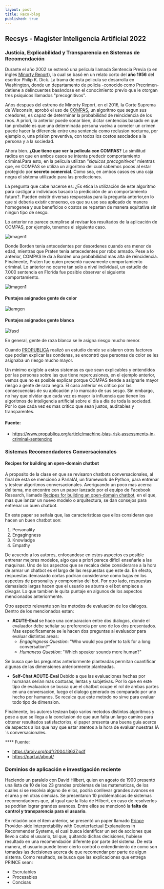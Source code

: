```yaml
---
layout: post
title: Reco-blog
published: true
---
```

## Recsys - Magister Inteligencia Artificial 2022

### Justicia, Explicabilidad y Transparencia en Sistemas de Recomendación

Durante el año 2002 se estrenó una pelicula llamada Sentencia Previa (o en ingles [Minorty Report](https://es.wikipedia.org/wiki/Minority_Report)), la cual se basó en un relato corto del **año 1956** del escritor  Philip K. Dick. La trama de esta pelicula se desarrolla en Washington, donde un departamento de policía -conocido como Precrimen- detiene a delincuentes basándose en el conocimiento previo que le otorgan tres psiquicos llamados "precognitivos". 

Años despues del estreno de Minorty Report, en el 2016, la Corte Suprema de Wisconsin, aprobó el uso de [COMPAS](https://en.wikipedia.org/wiki/COMPAS_(software)), un algoritmo que segun sus creadores, es capaz de determinar la probabilidad de reincidencia de los reos. A priori, lo anterior puede sonar bien, dictar sentencias basado en que tan probable es que una determinada persona vuelva a cometer un crimen puede hacer la diferencia entre una sentencia como reclusion nocturna, por ejemplo o, una prision preventiva, con todos los costos asociados a la persona y a la sociedad.

Ahora bien. **¿Que tiene que ver la pelicula con COMPAS?** La similitud radica en que en ambos casos se intenta predecir comportamiento criminal.Para esto, en la pelicula utilizan *"siquicos precognitivos"* mientras que, en COMPAS se utiliza un algoritmo del cual sabemos pocos al estar protegido por **secreto comercial**. Como sea, en ambos casos es una caja negra el sistema utilizado para las predicciones.

La pregunta que cabe hacerse es: ¿Es etica la utilización de este algoritmo para castigar a individuos basado la predicción de un comportamiento futuro?. Pueden existir diversas respuestas para la pregunta anterior,en lo que si deberia existir consenso, es que su uso sea aplicado de manera homogenea y sus beneficios o costos se repartan de manera equitativa sin ningun tipo de sesgo.

Lo anterior no parece cumplirse al revisar los resultados de la aplicación de COMPAS, por ejemplo, tenemos el siguiente caso.

![imagen1](https://miro.medium.com/max/720/1*z8RVzTeMFsQ5LSOoXQpyyw.webp)

Donde Borden tenia antecedentes por desordenes cuando era menor de edad, mientras que Praten tenia antecedentes por robo armado. Pese a lo anterior, COMPAS le da  a Borden  una probabilidad mas alta de reincidencia. Finalmente, Praten fue quien presentó nuevamente comportamiento criminal. Lo anterior no ocurre tan solo a nivel individual, un estudio de 7.000 sentencia en Florida fue posible observar el siguiente comportamiento.

![imagen1](https://miro.medium.com/max/1100/1*9_gbsEwskO_fBUEedbXYAA.webp)

#### Puntajes asignados gente de color

![iamgen](https://static.propublica.org/projects/algorithmic-bias/assets/img/risk-scores-black2.min.svg)

#### Puntajes asignados gente blanca

![fasd](https://static.propublica.org/projects/algorithmic-bias/assets/img/risk-scores-white2.min.svg)

En general, gente de raza blanca se le asigna riesgo mucho menor.

Cuando [PROPUBLICA](https://www.propublica.org/) realizó un estudio donde se aislaron otros factores que podian explicar las condenas, se encontró que personas de color se les asignaba un riesgo mucho mayor.

Un minimo exigible a estos sistemas es que sean explicables y entendidos por las personas sobre las que tiene repercusiones, en el ejemplo anterior, vemos que no es posible explicar porque COMPAS tiende a asignarle mayor riesgo a gente de raza negra. El caso anterior es critico por las consecuencias de su aplicación y lo marcado de sus sesgo. Sin embargo, no hay que olvidar que cada vez es mayor la influencia que tienen los algoritmos de inteligencia artificial sobre el día a día de toda la sociedad. Por lo que cada vez es mas critico que sean justos, auditables y transparentes.

#### Fuente:

* https://www.propublica.org/article/machine-bias-risk-assessments-in-criminal-sentencing


### Sistemas Recomendadores Conversacionales

#### Recipes for building an open-domain chatbot

A proposito de la clase en que se revisaron chatbots conversacionales, al final de esta se mencionó a ParlaIAI, un framework de Python, para entrenar y testear algoritmos conversacionales. Averiguando un poco mas acerca del tema, me encontre con un paper lanzado por el equipo de Facebook Research, llamado [Recipes for building an open-domain chatbot](https://arxiv.org/pdf/2004.13637.pdf), en el que, mas que lanzar un nuevo modelo o arquitectura, se dan consejos para entrenar un buen chatbot.

En este paper se señala que, las caracteristicas que ellos consideran que hacen un buen chatbot son: 

1. Personality
2. Engagingness
3. Knowladge
4. Empathy

De acuerdo a los autores, enfocandose en estos aspectos es posible entrenar mejores modelos, algo que a priori parece dificil enseñarle a las maquinas. Uno de los aspectos que se recalca debe considerarse a la hora de armar un chatbot es el largo de las respuestas que este da. En efecto, respuestas demasiado cortas podrian considerarse como bajas en los aspectos de personality y compromiso del bot. Por otro lado, respuestas demasiado largas hacen que el usuario se aburra o el bot empiece a divagar. Lo que tambien le quita puntaje en algunos de los aspectos mencionados anteriormente.

Otro aspecto relevante son los metodos de evaluación de los dialogos. Dentro de los mencionados estan:

* **ACUTE-Eval** se hace una comparacion entre dos dialogos, donde el evaluador debe señalar su preferencia por uno de los dos presentados. Mas especificamente se le hacen dos preguntas al evaluador para evaluar distintas areas:
	* *Engagingness Question*: "Who would you prefer to talk for a long conversation?"
    * *Humaness Question*: "Which speaker sounds more human?"
    
Se busca que las preguntas anteriormente planteadas permitan cuantificar algunas de las dimensiones anteriormente planteadas.

* **Self-Chat ACUTE-Eval** Debido a que las evaluaciones hechas por humanas serian mas costosas, lentas y subjetivas. Por lo que en este tipo de evaluacion se busca que el chatbot ocupe el rol de ambas partes en una conversacion, luego el dialogo generado es comparado por uno hecho por humanos. Se recalca que este metodo no sirve para evaluar todo tipo de dimension.

Finalmente, los autores testean bajo varios metodos distintos algoritmos y pese a que se llega a la conclusion de que aun falta un largo camino para obtener resultados satisfactorios, el paper presenta una buena guia acerca de aspectos a los que hay que estar atentos a la hora de evaluar nuestras IA´s conversacionales.

**** Fuente:

* https://arxiv.org/pdf/2004.13637.pdf
* https://parl.ai/about/



### Dominios de aplicación e investigación reciente


Haciendo un paralelo con David Hilbert, quien en agosto de 1900 presentó una lista de 10 de los 23 grandes problemas de las matematicas, de los cuales si se resolvia alguno de ellos, podria conllevar grandes avances en el area y en otras ciencias. Se presentaron 10 problematicas de sistemas recomendadores que, al igual que la lista de Hilbert, en caso de resolverlos se podrian lograr grandes avances. Entre ellos se mencionó la **falta de control y transparencia para el usuario**.

En relación con el item anterior, se presentó un paper llamado [Prince](https://arxiv.org/pdf/1911.08378.pdf) Provider-side Interpretability with Counterfactual Explanations in Recommender Systems, el cual busca identificar un set de acciones que llevo a cabo el usuario, tal que, quitando dichas decisiones, hubiese resultado en una recomendación diferente por parte del sistema. De esta manera, el usuario puede tener cierto control o entendimiento de como son tomadas las decisiones acerca de que recomendar por parte de algun sistema. Como resultado, se busca que las explicaciones que entrega PRINCE sean:

* Escrutables 
* Procesables
* Concisas
























